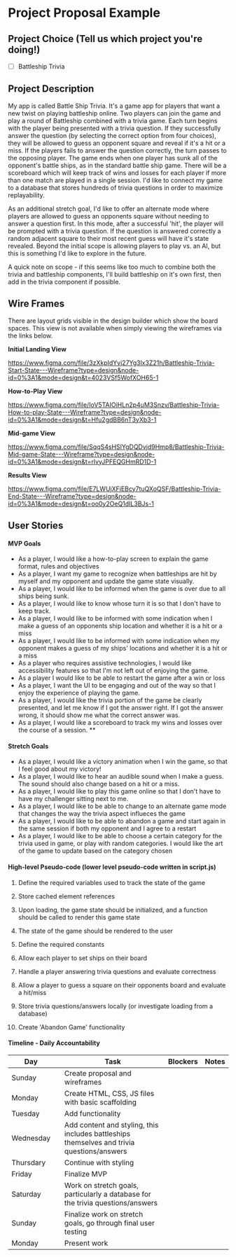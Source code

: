 # Project Proposal Example

## Project Choice (Tell us which project you're doing!)

- [ ] Battleship Trivia

## Project Description 

My app is called Battle Ship Trivia. It's a game app for players that want a new twist on playing battleship online. Two players can join the game and play a round of Battleship combined with a trivia game. Each turn begins with the player being presented with a trivia question. If they successfully answer the question (by selecting the correct option from four choices), they will be allowed to guess an opponent square and reveal if it's a hit or a miss. If the players fails to answer the question correctly, the turn passes to the opposing player. The game ends when one player has sunk all of the opponent's battle ships, as in the standard battle ship game. There will be a scoreboard which will keep track of wins and losses for each player if more than one match are played in a single session. I'd like to connect my game to a database that stores hundreds of trivia questions in order to maximize replayability. 

As an additional stretch goal, I'd like to offer an alternate mode where players are allowed to guess an opponents square without needing to answer a question first. In this mode, after a successful 'hit', the player will be prompted with a trivia question. If the question is answered correctly a random adjacent square to their most recent guess will have it's state revealed. Beyond the initial scope is allowing players to play vs. an AI, but this is something I'd like to explore in the future.

A quick note on scope - if this seems like too much to combine both the trivia and battleship components, I'll build battleship on it's own first, then add in the trivia component if possible.

## Wire Frames

There are layout grids visible in the design builder which show the board spaces. This view is not available when simply viewing the wireframes via the links below.

**Initial Landing View**

https://www.figma.com/file/3zXkpIdYvj27Yg3lx3Z21h/Battleship-Trivia-Start-State---Wireframe?type=design&node-id=0%3A1&mode=design&t=4023VSf5WofXOH65-1

**How-to-Play View**

https://www.figma.com/file/IoV5TAIOiHLn2p4uM3Snzv/Battleship-Trivia-How-to-play-State---Wireframe?type=design&node-id=0%3A1&mode=design&t=Hfu2gdBB6nT3yXb3-1

**Mid-game View**

https://www.figma.com/file/SqqS4sHSIYgDQDvjd9Hmp8/Battleship-Trivia-Mid-game-State---Wireframe?type=design&node-id=0%3A1&mode=design&t=rlvyJPFEQGHmRD1D-1

**Results View**

https://www.figma.com/file/E7LWUjXFjEBcy7tuQXoQSF/Battleship-Trivia-End-State---Wireframe?type=design&node-id=0%3A1&mode=design&t=oo0y2OeQ1dIL3BJs-1

## User Stories

#### MVP Goals

- As a player, I would like a how-to-play screen to explain the game format, rules and objectives
- As a player, I want my game to recognize when battleships are hit by myself and my opponent and update the game state visually.
- As a player, I would like to be informed when the game is over due to all ships being sunk.
- As a player, I would like to know whose turn it is so that I don't have to keep track.
- As a player, I would like to be informed with some indication when I make a guess of an opponents ship location and whether it is a hit or a miss
- As a player, I would like to be informed with some indication when my opponent makes a guess of my ships' locations and whether it is a hit or a miss
- As a player who requires assistive technologies, I would like accessibility features so that I'm not left out of enjoying the game.
- As a player I would like to be able to restart the game after a win or loss
- As a player, I want the UI to be engaging and out of the way so that I enjoy the experience of playing the game.
- As a player, I would like the trivia portion of the game be clearly presented, and let me know if I got the answer right. If I got the answer wrong, it should show me what the correct answer was.
- As a player, I would like a scoreboard to track my wins and losses over the course of a session. 
\*\*

#### Stretch Goals

- As a player, I would like a victory animation when I win the game, so that I feel good about my victory!
- As a player, I would like to hear an audible sound when I make a guess. The sound should also change based on a hit or a miss.
- As a player, I would like to play this game online so that I don't have to have my challenger sitting next to me.
- As a player, I would like to be able to change to an alternate game mode that changes the way the trivia aspect influeces the game
- As a player, I would like to be able to abandon a game and start again in the same session if both my opponent and I agree to a restart
- As a player, I would like to be able to choose a certain category for the trivia used in game, or play with random categories. I would like the art of the game to update based on the category chosen

#### High-level Pseudo-code (lower level pseudo-code written in script.js)

1) Define the required variables used to track the state of the game

2) Store cached element references

3) Upon loading, the game state should be initialized, and a function should be called to render this game state

4) The state of the game should be rendered to the user

5) Define the required constants

6) Allow each player to set ships on their board

7) Handle a player answering trivia questions and evaluate correctness

8) Allow a player to guess a square on their opponents board and evaluate a hit/miss

9) Store trivia questions/answers locally (or investigate loading from a database)

10) Create 'Abandon Game' functionality

#### Timeline - Daily Accountability

| Day       |   | Task                                                                                       | Blockers | Notes |
|-----------|---|--------------------------------------------------------------------------------------------|----------|-------|
| Sunday    |   | Create proposal and wireframes                                                             |          |       |
| Monday    |   | Create HTML, CSS, JS files with basic scaffolding                                          |          |       |
| Tuesday   |   | Add functionality                                                                          |          |       |
| Wednesday |   | Add content and styling, this includes battleships themselves and trivia questions/answers |          |       |
| Thursdary |   | Continue with styling                                                                      |          |       |
| Friday    |   | Finalize MVP                                                                               |          |       |
| Saturday  |   | Work on stretch goals, particularly a database for the trivia questions/answers            |          |       |
| Sunday    |   | Finalize work on stretch goals, go through final user testing                              |          |       |
| Monday    |   | Present work                                                                               |          |       |